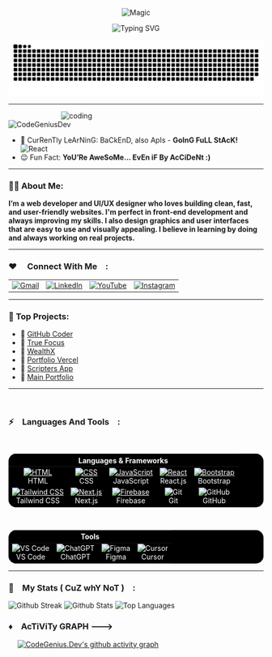 <p align="center">
  <img src="https://capsule-render.vercel.app/api?type=waving&color=auto&height=200&section=header&text=CodeGenius.Dev&fontSize=50&animation=fadeIn&fontAlignY=35&descAlignY=45" alt="Magic"></img>
</p>

<p align="center">
  <img src="https://readme-typing-svg.herokuapp.com?font=Architects+Daughter&color=7AF79A&size=30&lines=Heyyyy❗+iT's+CodeGenius.Dev🔥💻❗...;A+FronTenD+🌐+DeVeLoPeR;<------Also+LoVe+Gaming------>;<-----AnD+ModdinG---->" alt="Typing SVG" />
</p>

<p align="center">
  <picture>
    <source media="(prefers-color-scheme: dark)" srcset="https://raw.githubusercontent.com/platane/snk/output/github-contribution-grid-snake-dark.svg" />
    <source media="(prefers-color-scheme: light)" srcset="https://raw.githubusercontent.com/platane/snk/output/github-contribution-grid-snake.svg" />
    <img alt="github contribution grid snake animation" src="https://raw.githubusercontent.com/platane/snk/output/github-contribution-grid-snake.svg" />
  </picture>
</p>

---

<img align="right" width="400" alt="coding" src="https://user-images.githubusercontent.com/74038190/238353480-219bcc70-f5dc-466b-9a60-29653d8e8433.gif">

<p align="left">
  <img src="https://komarev.com/ghpvc/?username=CodeGeniusDev&label=Profile%20views&color=0e75b6&style=flat" alt="CodeGeniusDev" width="195" height="auto" />
</p>


- 🌱 CurRenTly LeArNinG: BaCkEnD, also ApIs - **GoInG FuLL StAcK!** <img src="https://techstack-generator.vercel.app/react-icon.svg" alt="React" width="40" height="30"> 
- 😉 Fun Fact: **YoU’Re AweSoMe... EvEn iF By AcCiDeNt :)** 

---

### 👨‍💻 About Me:

**I’m a web developer and UI/UX designer who loves building clean, fast, and user-friendly websites. I'm perfect in front-end development and always improving my skills. I also design graphics and user interfaces that are easy to use and visually appealing. I believe in learning by doing and always working on real projects.**

---

<h3 align="left"> ♥️ &emsp;Connect With Me&emsp;:</h3>

<table>
  <tr>
    <td align="center">
      <a href="mailto:codegenius.inc@gmail.com" target="_blank">
        <img src="https://img.icons8.com/?size=100&id=6QtoKjRma1Cq&format=png&color=000000" alt="Gmail">
      </a>
    </td>
    <td align="center">
      <a href="https://www.linkedin.com/in/abdullah-abbad" target="_blank">
        <img src="https://img.icons8.com/?size=100&id=TOYavqttjELT&format=png&color=000000" alt="LinkedIn">
      </a>
    </td>
    <td align="center">
      <a href="https://www.youtube.com/@CodeGeniusDev" target="_blank">
        <img src="https://img.icons8.com/?size=100&id=0PaFy1V8I5DO&format=png&color=000000" alt="YouTube">
      </a>
    </td>
    <td align="center">
      <a href="https://www.instagram.com/codegenius.dev/" target="_blank">
        <img src="https://img.icons8.com/?size=100&id=32323&format=png&color=000000" alt="Instagram">
      </a>
    </td>
  </tr>
</table>

---

<h3 align="left">🚀 Top Projects:</h3>

- 🔹 [GitHub Coder](https://githubcoder.netlify.app/)
- 🔹 [True Focus](https://truefocus.netlify.app/)
- 🔹 [WealthX](https://wealthx.netlify.app/)
- 🔹 [Portfolio Vercel](https://portfolio-3-mu-green.vercel.app/)
- 🔹 [Scripters App](https://scripters-app.netlify.app/)
- 🔹 [Main Portfolio](https://portfolio.triplealpha.blog/)

---

<br><h3 align="left">⚡&emsp;Languages And Tools&emsp;:</h3><br>

<div align="center">
  <table style="background-color: black; color: white; border: none; border-radius: 15px; overflow: hidden;">
    <thead>
      <tr>
        <th colspan="5" align="center" style="color: white;">Languages & Frameworks</th>
      </tr>
    </thead>
    <tbody>
      <tr>
        <td align="center" style="border: none;">
          <a href="https://developer.mozilla.org/en-US/docs/Web/HTML" style="color: white;">
            <img src="https://cdn.worldvectorlogo.com/logos/html-1.svg" width="50" height="50" alt="HTML"/>
          </a><br>HTML
        </td>
        <td align="center" style="border: none;">
          <a href="https://developer.mozilla.org/en-US/docs/Web/CSS" style="color: white;">
            <img src="https://cdn.worldvectorlogo.com/logos/css-3.svg" width="50" height="50" alt="CSS"/>
          </a><br>CSS
        </td>
        <td align="center" style="border: none;">
          <a href="https://developer.mozilla.org/en-US/docs/Web/JavaScript" style="color: white;">
            <img src="https://techstack-generator.vercel.app/js-icon.svg" width="50" height="50" alt="JavaScript"/>
          </a><br>JavaScript
        </td>
        <td align="center" style="border: none;">
          <a href="https://reactjs.org/" style="color: white;">
            <img src="https://techstack-generator.vercel.app/react-icon.svg" width="50" height="50" alt="React"/>
          </a><br>React.js
        </td>
        <td align="center" style="border: none;">
          <a href="https://getbootstrap.com/" style="color: white;">
            <img src="https://img.icons8.com/?size=100&id=ZMc42tPbG32H&format=png" width="50" height="50" alt="Bootstrap"/>
          </a><br>Bootstrap
        </td>
      </tr>
      <tr>
        <td align="center" style="border: none;">
          <a href="https://tailwindcss.com/" style="color: white;">
            <img src="https://img.icons8.com/?size=100&id=FnnFuAIw4e8j&format=png" width="50" height="50" alt="Tailwind CSS"/>
          </a><br>Tailwind CSS
        </td>
        <td align="center" style="border: none;">
          <a href="https://nextjs.org/" style="color: white;">
            <img src="https://uxwing.com/wp-content/themes/uxwing/download/brands-and-social-media/nextjs-icon.png" width="50" height="50" alt="Next.js"/>
          </a><br>Next.js
        </td>
        <td align="center" style="border: none;">
          <a href="https://firebase.google.com/" style="color: white;">
            <img src="https://img.icons8.com/?size=100&id=30848&format=png" width="50" height="50" alt="Firebase"/>
          </a><br>Firebase
        </td>
        <td align="center" style="border: none;">
          <img src="https://skillicons.dev/icons?i=git" width="50" height="50" alt="Git"/><br>Git
        </td>
        <td align="center" style="border: none;">
          <img src="https://img.icons8.com/?size=100&id=lkh3AbJLmFpp&format=png" width="50" height="50" alt="GitHub"/><br>GitHub
        </td>
      </tr>
    </tbody>
  </table>
</div>

<br>

<div align="center">
  <table style="background-color: black; color: white; border: none; border-radius: 15px; overflow: hidden;">
    <thead>
      <tr>
        <th colspan="4" align="center" style="color: white;">Tools</th>
      </tr>
    </thead>
    <tbody>
      <tr>
        <td align="center" style="border: none;">
          <img src="https://img.icons8.com/?size=100&id=XCNhMfBsqfX1&format=png" width="50" height="50" alt="VS Code"/><br>VS Code
        </td>
        <td align="center" style="border: none;">
          <img src="https://img.icons8.com/?size=100&id=kTuxVYRKeKEY&format=png" width="50" height="50" alt="ChatGPT"/><br>ChatGPT
        </td>
        <td align="center" style="border: none;">
          <img src="https://images.icon-icons.com/2715/PNG/512/figma_logo_icon_172474.png" width="50" height="50" alt="Figma"/><br>Figma
        </td>
        <td align="center" style="border: none;">
          <img src="https://registry.npmmirror.com/@lobehub/icons-static-png/latest/files/light/cursor.png" width="50" height="50" alt="Cursor"/><br>Cursor
        </td>
      </tr>
    </tbody>
  </table>
</div>


---

<h3> 🌟&emsp;My Stats ( CuZ whY NoT )&emsp;:</h3>
<p>
  <img align="top" src="https://github-readme-streak-stats.herokuapp.com/?user=CodeGeniusDev&&theme=radical" alt="Github Streak">
  <img src="https://github-readme-stats.vercel.app/api?username=CodeGeniusDev&show_icons=true&theme=radical" alt="Github Stats">
  <img src="https://github-readme-stats.vercel.app/api/top-langs/?username=CodeGeniusDev&theme=radical" alt="Top Languages">
</p>

### ♦️&emsp;AcTiViTy GRAPH --->
&emsp;
[![CodeGenius.Dev's github activity graph](https://github-readme-activity-graph.vercel.app/graph?username=CodeGeniusDev&bg_color=1d1b1b&color=67f4fe&line=04ff00&point=df03fc&area=true&hide_border=true)](https://github.com/ashutosh00710/github-readme-activity-graph)
